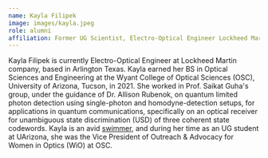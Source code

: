 ```yaml
---
name: Kayla Filipek
image: images/kayla.jpeg
role: alumni
affiliation: Former UG Scientist, Electro-Optical Engineer Lockheed Martin, Arlington TX
---
```


Kayla Filipek is currently Electro-Optical Engineer at Lockheed Martin company, based in Arlington Texas. Kayla earned her BS in Optical Sciences and Engineering at the Wyant College of Optical Sciences (OSC), University of Arizona, Tucson, in 2021. She worked in Prof. Saikat Guha's group, under the guidance of Dr. Allison Rubenok, on quantum limited photon detection using single-photon and homodyne-detection setups, for applications in quantum communications, specifically on an optical receiver for unambiguous state discrimination (USD) of three coherent state codewords. Kayla is an avid [swimmer](https://arizonawildcats.com/sports/womens-swimming-and-diving/roster/kayla-filipek/11232), and during her time as an UG student at UArizona, she was the Vice President of Outreach & Advocacy for Women in Optics (WiO) at OSC.